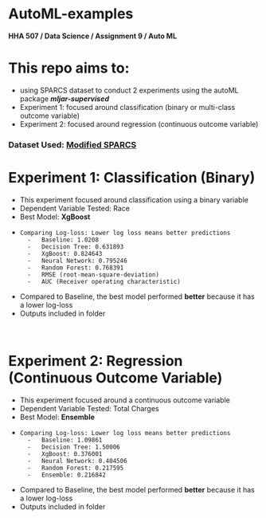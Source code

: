 # AutoML-examples
**HHA 507 / Data Science / Assignment 9 / Auto ML**


# This repo aims to:
- using SPARCS dataset to conduct 2 experiments using the autoML package ***mljar-supervised***
- Experiment 1: focused around classification (binary or multi-class outcome variable)
- Experiment 2: focused around regression (continuous outcome variable)

### Dataset Used: [Modified SPARCS](https://raw.githubusercontent.com/hantswilliams/HHA-507-2022/main/autoML/datasets/data_sparcs.csv) 



# Experiment 1: Classification (Binary)
- This experiment focused around classification using a binary variable
- Dependent Variable Tested: Race 
- Best Model: **XgBoost**
-     Comparing Log-loss: Lower log loss means better predictions 
        -   Baseline: 1.0208
        -   Decision Tree: 0.631893
        -   XgBoost: 0.824643
        -   Neural Network: 0.795246
        -   Random Forest: 0.768391
        -   RMSE (root-mean-square-deviation)
        -   AUC (Receiver operating characteristic)
- Compared to Baseline, the best model performed **better** because it has a lower log-loss
- Outputs included in folder

<br>

# Experiment 2: Regression (Continuous Outcome Variable)
- This experiment focused around a continuous outcome variable
- Dependent Variable Tested: Total Charges 
- Best Model: **Ensemble**
-     Comparing Log-loss: Lower log loss means better predictions 
        -   Baseline: 1.09861
        -   Decision Tree: 1.50006
        -   XgBoost: 0.376001
        -   Neural Network: 0.404506
        -   Random Forest: 0.217595
        -   Ensemble: 0.216842
- Compared to Baseline, the best model performed **better** because it has a lower log-loss
- Outputs included in folder
